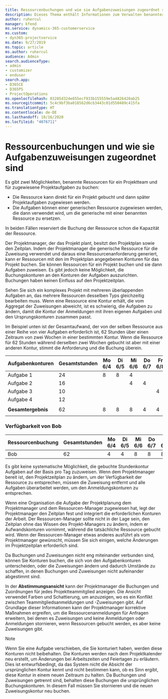 ```yaml
---
title: Ressourcenbuchungen und wie sie Aufgabenzuweisungen zugeordnet sind
description: Dieses Thema enthält Informationen zum Verwalten benannter Ressourcen, Ressourcenbuchungen und Aufgabenzuweisungen sowie zu deren Beziehung zueinander.
author: ruhercul
manager: kfend
ms.service: dynamics-365-customerservice
ms.custom:
- dyn365-projectservice
ms.date: 9/27/2019
ms.topic: article
ms.author: ruhercul
audience: Admin
search.audienceType:
- admin
- customizer
- enduser
search.app:
- D365CE
- D365PS
- ProjectOperations
ms.openlocfilehash: 03285d324e855ecf933b155559e5a4826420ab25
ms.sourcegitcommit: 5c4c9bf3ba018562d6cb3443c01d550489c415fa
ms.translationtype: HT
ms.contentlocale: de-DE
ms.lasthandoff: 10/16/2020
ms.locfileid: "4076711"
---
```

# <a name="resource-bookings-and-how-they-relate-to-task-assignments"></a>Ressourcenbuchungen und wie sie Aufgabenzuweisungen zugeordnet sind


Es gibt zwei Möglichkeiten, benannte Ressourcen für ein Projektteam und für zugewiesene Projektaufgaben zu buchen:

- Die Ressource kann direkt für ein Projekt gebucht und dann später Projektaufgaben zugewiesen werden.
- Die Aufgaben können einer generischen Ressource zugewiesen werden, die dann verwendet wird, um die generische mit einer benannten Ressource zu ersetzen. 

In beiden Fällen reserviert die Buchung der Ressource schon die Kapazität der Ressource.

Der Projektmanager, der das Projekt plant, besitzt den Projektplan sowie den Zeitplan. Indem der Projektmanager die generische Ressource für die Zuweisung verwendet und daraus eine Ressourcenanforderung generiert, kann er Ressourcen mit den im Projektplan angegebenen Konturen für das Projekt buchen. Sie können Ressourcen für ein Projekt buchen und sie dann Aufgaben zuweisen. Es gibt jedoch keine Möglichkeit, die Buchungskonturen an den Konturen der Aufgaben auszurichten. Buchungen haben keinen Einfluss auf den Projektzeitplan.

Sehen Sie sich ein komplexes Projekt mit mehreren überlappenden Aufgaben an, das mehrere Ressourcen desselben Typs gleichzeitig bearbeiten muss. Wenn eine Ressource eine Kontur erhält, die vom Aggregat der Zuweisungen abweicht, ist es schwierig, die Aufgaben zu ändern, damit die Kontur der Anmeldungen mit ihren eigenen Aufgaben und den Ursprungskonturen zusammen passt.

Im Beispiel unten ist der Gesamtaufwand, der von der selben Ressource aus einer Reihe von vier Aufgaben erforderlich ist, 62 Stunden über einen Zeitraum von zwei Wochen in einer bestimmten Kontur. Wenn die Ressource für 62 Stunden während derselben zwei Wochen gebucht ist aber mit einer anderen Kontur, stimmt die Anforderung und die Buchung überein.

| **Aufgabenkonturen**    | **Gesamtstunden** | Mo 6/4 | Di 6/5 | Mi 6/6 | Do 6/7 | Fr 6/8 | Sa 6/9 | So 6/10 | Mo 6/11 | Di 6/12 | Mi 6/13 | Do 6/14 | Fr 6/15 |
|----------------------|-----------------|--------|--------|--------|--------|--------|--------|---------|---------|---------|---------|---------|---------|
| Aufgabe 1               | 24              | 8      | 8      | 4      |        |        |        |         |         |         | 4       |         |         |
| Aufgabe 2               | 16              |        |        | 4      | 4      |        |        |         | 8       |         |         |         |         |
| Aufgabe 3               | 10              |        |        |        |        | 4      |        |         |         | 4       |         | 2       |         |
| Aufgabe 4               | 12              |        |        |        |        |        |        |         |         |         | 4       |         | 8       |
|                      |                 |        |        |        |        |        |        |         |         |         |         |         |         |
| **Gesamtergebnis**           | 62              | 8      | 8      | 8      | 4      | 4      |        |         | 8       | 4       | 8       | 2       | 8       |
|                      |                 |        |        |        |        |        |        |         |         |         |         |

### <a name="bobs-availability"></a>Verfügbarkeit von Bob
| **Ressourcenbuchung** | **Gesamtstunden** | Mo 6/4 | Di 6/5 | Mi 6/6 | Do 6/7 | Fr 6/8 | Sa 6/9 | So 6/10 | Mo 6/11 | Di 6/12 | Mi 6/13 | Do 6/14 | Fr 6/15 |
|------------------------|-----------------|--------|--------|--------|--------|--------|--------|---------|---------|---------|---------|---------|---------|
| Bob                    | 62              | 4      | 4      | 8      | 8      | 8      |        |         | 4       | 4       | 8       | 8       | 6       |

Es gibt keine systematische Möglichkeit, die gebuchte Stundenkontur Aufgaben auf der Basis pro Tag zuzuweisen. Wenn dem Projektmanager bereit ist, den Projektzeitplan zu ändern, um der Verfügbarkeit der Ressource zu entsprechen, müssen die Zuweisung entfernt und alle Aufgaben überarbeitet werden, um den Anmeldungskonturen zu entsprechen.

Wenn eine Organisation die Aufgabe der Projektplanung dem Projektmanager und dem Ressourcen-Manager zugewiesen hat, legt der Projektmanager den Zeitplan fest und integriert die erforderlichen Konturen der Arbeit. Der Ressourcen-Manager sollte nicht in der Lage sein, den Zeitplan ohne das Wissen des Projekt-Managers zu ändern, indem er Aufwandskonturen vornimmt, während die tatsächliche Ressource gebucht wird. Wenn der Ressourcen-Manager etwas anderes ausführt als vom Projektmanager gewünscht, müssen Sie sich einigen, welche Änderungen im Projektzeitplan erforderlich sind.

Da Buchungen und Zuweisungen nicht eng miteinander verbunden sind, können Sie Konturen buchen, die sich von den Aufgabenkonturen unterscheiden, oder die Zuweisungen ändern und dadurch Umstände zu schaffen, in denen Buchungen und Zuweisungen nicht aufeinander abgestimmt sind.

In der **Abstimmungsansicht** kann der Projektmanager die Buchungen und Zuordnungen für jedes Projektteammitglied anzeigen. Die Ansicht verwendet Farben und Schattierung, um anzuzeigen, wo es ein Konflikt zwischen Teammitgliedsanmeldungen und -Zuweisungen gibt. Auf Grundlage dieser Informationen kann der Projektmanager korrektive Maßnahmen ergreifen, um die Ressourcenanmeldungen für Anfragen erweitern, bei denen es Zuweisungen und keine Anmeldungen oder Anmeldungen stornieren, wenn Ressourcen gebucht werden, es aber keine Zuweisungen gibt.

> [!NOTE]
> Wenn Sie eine Aufgabe verschieben, die Sie konturiert haben, werden diese Konturen nicht beibehalten. Die Konturen werden nach dem Projektkalender neu erstellt, um Änderungen bei Arbeitszeiten und Feiertagen zu erläutern. Dies ist entwurfsbedingt, da das System nicht die Absicht der ursprünglichen Kontur kennt und nicht bestimmen kann, ob es Sinn ergibt, diese Kontur in einem neuen Zeitraum zu halten. Da Buchungen und Zuweisungen getrennt sind, behalten diese Buchungen die ursprünglichen Buchungskonturen. In diesem Fall müssen Sie stornieren und die neuen Zuweisungskontur neu buchen.

